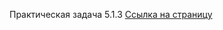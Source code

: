 Практическая задача 5.1.3 
<a href="https://asmtv1.github.io/Cata-3.1.4/services_software">Ссылка на страницу</a>
